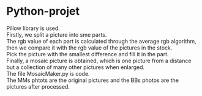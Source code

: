 # Python-projet  
Pillow library is used.    
Firstly, we split a picture into sme parts.    
The rgb value of each part is calculated through the average rgb algorithm, then we compare it with the rgb value of the pictures in the stock.  
Pick the picture with the smallest difference and fill it in the part.  
Finally, a mosaic picture is obtained, which is one picture from a distance but a collection of many other pictures when enlarged.  
The file MosaicMaker.py is code.  
The MMs phtots are the original pictures and the BBs photos are the pictures after processed.
